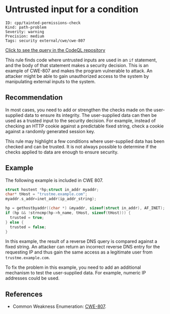 # Untrusted input for a condition

```
ID: cpp/tainted-permissions-check
Kind: path-problem
Severity: warning
Precision: medium
Tags: security external/cwe/cwe-807

```
[Click to see the query in the CodeQL repository](https://github.com/github/codeql/tree/main/cpp/ql/src/Security/CWE/CWE-807/TaintedCondition.ql)

This rule finds code where untrusted inputs are used in an `if` statement, and the body of that statement makes a security decision. This is an example of CWE-807 and makes the program vulnerable to attack. An attacker might be able to gain unauthorized access to the system by manipulating external inputs to the system.


## Recommendation
In most cases, you need to add or strengthen the checks made on the user-supplied data to ensure its integrity. The user-supplied data can then be used as a trusted input to the security decision. For example, instead of checking an HTTP cookie against a predictable fixed string, check a cookie against a randomly generated session key.

This rule may highlight a few conditions where user-supplied data has been checked and can be trusted. It is not always possible to determine if the checks applied to data are enough to ensure security.


## Example
The following example is included in CWE 807.


```c
struct hostent *hp;struct in_addr myaddr;
char* tHost = "trustme.example.com";
myaddr.s_addr=inet_addr(ip_addr_string);

hp = gethostbyaddr((char *) &myaddr, sizeof(struct in_addr), AF_INET);
if (hp && !strncmp(hp->h_name, tHost, sizeof(tHost))) {
  trusted = true;
} else {
  trusted = false;
}

```
In this example, the result of a reverse DNS query is compared against a fixed string. An attacker can return an incorrect reverse DNS entry for the requesting IP and thus gain the same access as a legitimate user from `trustme.example.com`.

To fix the problem in this example, you need to add an additional mechanism to test the user-supplied data. For example, numeric IP addresses could be used.


## References
* Common Weakness Enumeration: [CWE-807](https://cwe.mitre.org/data/definitions/807.html).